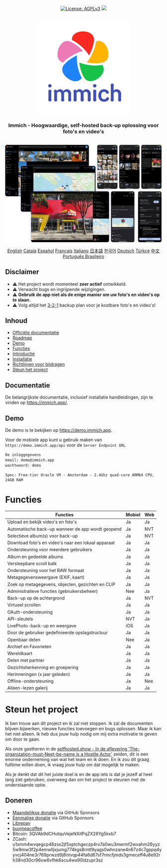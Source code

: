 <p align="center"> 
  <br/>  
  <a href="https://opensource.org/license/agpl-v3"><img src="https://img.shields.io/badge/License-AGPL_v3-blue.svg?color=3F51B5&style=for-the-badge&label=License&logoColor=000000&labelColor=ececec" alt="License: AGPLv3"></a>
  <a href="https://discord.gg/D8JsnBEuKb">
    <img src="https://img.shields.io/discord/979116623879368755.svg?label=Discord&logo=Discord&style=for-the-badge&logoColor=000000&labelColor=ececec" atl="Discord"/>
  </a>
  <br/>  
  <br/>   
</p>

<p align="center">
<img src="../design/immich-logo-stacked-light.svg" width="300" title="Login met aangepaste URL">
</p>
<h3 align="center">Immich - Hoogwaardige, self-hosted back-up oplossing voor foto's en video's</h3>
<br/>
<a href="https://immich.app">
<img src="../design/immich-screenshots.png" title="Main Screenshot">
</a>
<br/>
<p align="center">
  <a href="../README.md">English</a>
  <a href="README_ca_ES.md">Català</a>
  <a href="README_es_ES.md">Español</a>
  <a href="README_fr_FR.md">Français</a>
  <a href="README_it_IT.md">Italiano</a>
  <a href="README_ja_JP.md">日本語</a>
  <a href="README_ko_KR.md">한국어</a>
  <a href="README_de_DE.md">Deutsch</a>
  <a href="README_tr_TR.md">Türkçe</a>
  <a href="README_zh_CN.md">中文</a>
  <a href="README_pt_BR.md">Português Brasileiro</a>
</p>

## Disclaimer

- ⚠️ Het project wordt momenteel **zeer actief** ontwikkeld.
- ⚠️ Verwacht bugs en ingrijpende wijzigingen.
- ⚠️ **Gebruik de app niet als de enige manier om uw foto's en video's op te slaan.**
- ⚠️ Volg altijd het [3-2-1](https://www.backblaze.com/blog/the-3-2-1-backup-strategy/) backup plan voor je kostbare foto's en video's!

## Inhoud

- [Officiële documentatie](https://immich.app/docs)
- [Roadmap](https://github.com/orgs/immich-app/projects/1)
- [Demo](#demo)
- [Functies](#functies)
- [Introductie](https://immich.app/docs/overview/introduction)
- [Installatie](https://immich.app/docs/install/requirements)
- [Richtlijnen voor bijdragen](https://immich.app/docs/overview/support-the-project)
- [Steun het project](#steun-het-project)

## Documentatie

De belangrijkste documentatie, inclusief installatie handleidingen, zijn te vinden op https://immich.app/.

## Demo

De demo is te bekijken op https://demo.immich.app.

Voor de mobiele app kunt u gebruik maken van `https://demo.immich.app/api` voor de `Server Endpoint URL`

```bash title="Demo Credential"
De inloggegevens
email: demo@immich.app
wachtwoord: demo
```

```
Spec: Free-tier Oracle VM - Amsterdam - 2.4Ghz quad-core ARM64 CPU, 24GB RAM
```

# Functies

| Functies                                            | Mobiel | Web |
|-----------------------------------------------------|--------|-----|
| Upload en bekijk video's en foto's                  | Ja     | Ja  |
| Automatische back-up wanneer de app wordt geopend   | Ja     | NVT |
| Selectieve album(s) voor back-up                    | Ja     | NVT |
| Download foto's en video's naar een lokaal apparaat | Ja     | Ja  |
| Ondersteuning voor meerdere gebruikers              | Ja     | Ja  |
| Album en gedeelde albums                            | Ja     | Ja  |
| Versleepbare scroll balk                            | Ja     | Ja  |
| Ondersteuning voor het RAW formaat                  | Ja     | Ja  |
| Metagegevensweergave (EXIF, kaart)                  | Ja     | Ja  |
| Zoek op metagegevens, objecten, gezichten en CLIP   | Ja     | Ja  |
| Administratieve functies (gebruikersbeheer)         | Nee    | Ja  |
| Back-up op de achtergrond                           | Ja     | NVT |
| Virtueel scrollen                                   | Ja     | Ja  |
| OAuth-ondersteuning                                 | Ja     | Ja  |
| API-sleutels                                        | NVT    | Ja  |
| LivePhoto-back-up en weergave                       | iOS    | Ja  |
| Door de gebruiker gedefinieerde opslagstructuur     | Ja     | Ja  |
| Openbaar delen                                      | Nee    | Ja  |
| Archief en Favorieten                               | Ja     | Ja  |
| Wereldkaart                                         | Ja     | Ja  |
| Delen met partner                                   | Ja     | Ja  |
| Gezichtsherkenning en groepering                    | Ja     | Ja  |
| Herinneringen (x jaar geleden)                      | Ja     | Ja  |
| Offline-ondersteuning                               | Ja     | Nee |
| Alleen-lezen galerij                                | Ja     | Ja  |

# Steun het project

Ik ben trouw aan dit project en ik zal niet stoppen. Ik zal de documenten blijven bijwerken, nieuwe functies toevoegen en bugs oplossen. Maar ik kan het niet alleen. Ik heb dus jouw hulp nodig om mij extra motivatie te geven om door te gaan.

Als onze gastheren in de [selfhosted.show - In de aflevering 'The-organization-must-Neet-be-name is a Hostile Actor'](https://selfhosted.show/79?t=1418) zeiden, dit is een enorme onderneming van wat het team en ik doen. En ik zou dit graag fulltime willen doen, ik vraag jouw hulp om dat mogelijk te maken.

Als je denkt dat dit het juiste doel is en de app iets is dat je jezelf al heel lang ziet gebruiken, overweeg dan om het project te steunen met de onderstaande optie.

## Doneren

- [Maandelijkse donatie](https://github.com/sponsors/immich-app) via GitHub Sponsors
- [Eenmalige donatie](https://github.com/sponsors/immich-app?frequency=one-time&sponsor=alextran1502) via GitHub Sponsors
- [Librepay](https://liberapay.com/alex.tran1502/)
- [buymeacoffee](https://www.buymeacoffee.com/altran1502)
- Bitcoin: 3QVAb9dCHutquVejeNXitPqZX26Yg5kxb7
- ZCash: u1smm4wvqegcp46zss2jf5xptchgeczp4rx7a0wu3mermf2wxahm26yyz5w9mw3f2p4emwlljxjumg774kgs8rntt9yags0whnzane4n67z4c7gppq4yyvcj404ne3r769prwzd9j8ntvqp44fa6d67sf7rmcfjmds3gmeceff4u8e92rh38nd30cr96xw6vfhk6scu4ws90ldzupr3sz
